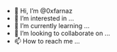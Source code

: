 - 👋 Hi, I’m @0xfarnaz
- 👀 I’m interested in ...
- 🌱 I’m currently learning ...
- 💞️ I’m looking to collaborate on ...
- 📫 How to reach me ...

<!---
0xfarnaz/0xfarnaz is a ✨ special ✨ repository because its `README.md` (this file) appears on your GitHub profile.
You can click the Preview link to take a look at your changes.
--->
